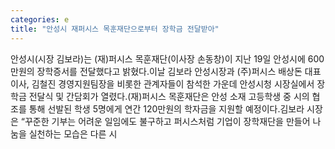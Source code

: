 ```yaml
---
categories: e
title: "안성시 재퍼시스 목훈재단으로부터 장학금 전달받아"
---
```

안성시(시장 김보라)는 (재)퍼시스 목훈재단(이사장 손동창)이 지난 19일 안성시에 600만원의 장학증서를 전달했다고 밝혔다.이날 김보라 안성시장과 (주)퍼시스 배상돈 대표이사, 김철진 경영지원팀장을 비롯한 관계자들이 참석한 가운데 안성시청 시장실에서 장학금 전달식 및 간담회가 열렸다.(재)퍼시스 목훈재단은 안성 소재 고등학생 중 시의 협조를 통해 선발된 학생 5명에게 연간 120만원의 학자금을 지원할 예정이다.김보라 시장은 “꾸준한 기부는 어려운 일임에도 불구하고 퍼시스처럼 기업이 장학재단을 만들어 나눔을 실천하는 모습은 다른 시